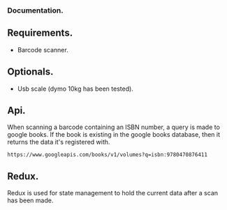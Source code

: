 ### Documentation.

## Requirements.
- Barcode scanner.

## Optionals.
- Usb scale (dymo 10kg has been tested).

## Api.
When scanning a barcode containing an ISBN number, a query is made to google books.
If the book is existing in the google books database, then it returns the data
it's registered with.

`https://www.googleapis.com/books/v1/volumes?q=isbn:9780470876411`

## Redux.
Redux is used for state management to hold the current data after a scan has
been made.
